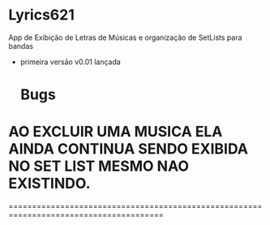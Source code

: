 # Lyrics621
App de Exibição de Letras de Músicas e organização de SetLists para bandas


- primeira versão v0.01 lançada

  Bugs
  =======================================================================================
# AO EXCLUIR UMA MUSICA ELA AINDA CONTINUA SENDO EXIBIDA NO SET LIST MESMO NAO EXISTINDO.
  =======================================================================================
